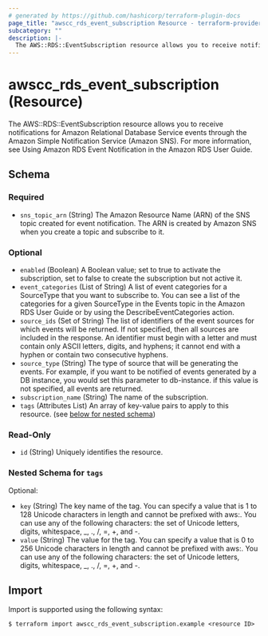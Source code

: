 ```yaml
---
# generated by https://github.com/hashicorp/terraform-plugin-docs
page_title: "awscc_rds_event_subscription Resource - terraform-provider-awscc"
subcategory: ""
description: |-
  The AWS::RDS::EventSubscription resource allows you to receive notifications for Amazon Relational Database Service events through the Amazon Simple Notification Service (Amazon SNS). For more information, see Using Amazon RDS Event Notification in the Amazon RDS User Guide.
---
```


# awscc_rds_event_subscription (Resource)

The AWS::RDS::EventSubscription resource allows you to receive notifications for Amazon Relational Database Service events through the Amazon Simple Notification Service (Amazon SNS). For more information, see Using Amazon RDS Event Notification in the Amazon RDS User Guide.



<!-- schema generated by tfplugindocs -->
## Schema

### Required

- `sns_topic_arn` (String) The Amazon Resource Name (ARN) of the SNS topic created for event notification. The ARN is created by Amazon SNS when you create a topic and subscribe to it.

### Optional

- `enabled` (Boolean) A Boolean value; set to true to activate the subscription, set to false to create the subscription but not active it.
- `event_categories` (List of String) A list of event categories for a SourceType that you want to subscribe to. You can see a list of the categories for a given SourceType in the Events topic in the Amazon RDS User Guide or by using the DescribeEventCategories action.
- `source_ids` (Set of String) The list of identifiers of the event sources for which events will be returned. If not specified, then all sources are included in the response. An identifier must begin with a letter and must contain only ASCII letters, digits, and hyphens; it cannot end with a hyphen or contain two consecutive hyphens.
- `source_type` (String) The type of source that will be generating the events. For example, if you want to be notified of events generated by a DB instance, you would set this parameter to db-instance. if this value is not specified, all events are returned.
- `subscription_name` (String) The name of the subscription.
- `tags` (Attributes List) An array of key-value pairs to apply to this resource. (see [below for nested schema](#nestedatt--tags))

### Read-Only

- `id` (String) Uniquely identifies the resource.

<a id="nestedatt--tags"></a>
### Nested Schema for `tags`

Optional:

- `key` (String) The key name of the tag. You can specify a value that is 1 to 128 Unicode characters in length and cannot be prefixed with aws:. You can use any of the following characters: the set of Unicode letters, digits, whitespace, _, ., /, =, +, and -.
- `value` (String) The value for the tag. You can specify a value that is 0 to 256 Unicode characters in length and cannot be prefixed with aws:. You can use any of the following characters: the set of Unicode letters, digits, whitespace, _, ., /, =, +, and -.

## Import

Import is supported using the following syntax:

```shell
$ terraform import awscc_rds_event_subscription.example <resource ID>
```
